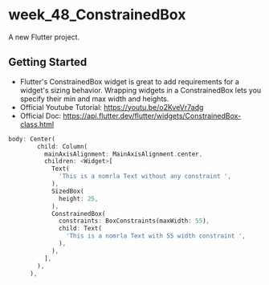 # week_48_ConstrainedBox

A new Flutter project.

## Getting Started

- Flutter's ConstrainedBox widget is great to add requirements for a widget's sizing behavior. Wrapping widgets in a ConstrainedBox lets you specify their min and max width and heights. 
- Official Youtube Tutorial: https://youtu.be/o2KveVr7adg
- Official Doc: https://api.flutter.dev/flutter/widgets/ConstrainedBox-class.html

```dart
body: Center(
        child: Column(
          mainAxisAlignment: MainAxisAlignment.center,
          children: <Widget>[
            Text(
              'This is a nomrla Text without any constraint ',
            ),
            SizedBox(
              height: 25,
            ),
            ConstrainedBox(
              constraints: BoxConstraints(maxWidth: 55),
              child: Text(
                'This is a nomrla Text with 55 width constraint ',
              ),
            ),
          ],
        ),
      ),
```


